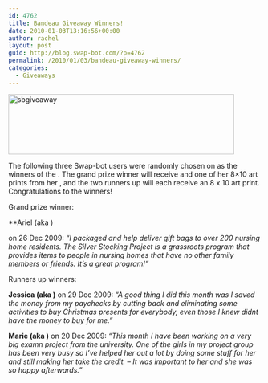 ```yaml
---
id: 4762
title: Bandeau Giveaway Winners!
date: 2010-01-03T13:16:56+00:00
author: rachel
layout: post
guid: http://blog.swap-bot.com/?p=4762
permalink: /2010/01/03/bandeau-giveaway-winners/
categories:
  - Giveaways
---
```

<img src="http://blog.swap-bot.com/wp-content/uploads/2009/12/sbgiveaway.jpg" alt="sbgiveaway" title="sbgiveaway" width="450" height="120" class="aligncenter size-full wp-image-4687" srcset="http://blog.swap-bot.com/wp-content/uploads/2009/12/sbgiveaway-300x80.jpg 300w, http://blog.swap-bot.com/wp-content/uploads/2009/12/sbgiveaway.jpg 450w" sizes="(max-width: 450px) 100vw, 450px" />

The following three Swap-bot users were randomly chosen on as the winners of the . The grand prize winner will receive and one of her 8&#215;10 art prints from her , and the two runners up will each receive an 8 x 10 art print. Congratulations to the winners! 

Grand prize winner:

**Ariel (aka ) 

<div style="opacity: 0; position: absolute; left:-2170px;">
</div>

</b> on 26 Dec 2009: _&#8220;I packaged and help deliver gift bags to over 200 nursing home residents. The Silver Stocking Project is a grassroots program that provides items to people in nursing homes that have no other family members or friends. It’s a great program!&#8221;_

Runners up winners:

**Jessica (aka )** on 29 Dec 2009: _&#8220;A good thing I did this month was I saved the money from my paychecks by cutting back and eliminating some activities to buy Christmas presents for everybody, even those I knew didnt have the money to buy for me.&#8221;_

**Marie (aka )** on 20 Dec 2009: _&#8220;This month I have been working on a very big examn project from the university. One of the girls in my project group has been very busy so I’ve helped her out a lot by doing some stuff for her and still making her take the credit. – It was important to her and she was so happy afterwards.&#8221;_